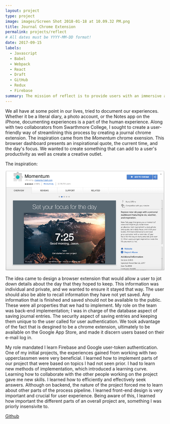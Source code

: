 ```yaml
---
layout: project
type: project
image: images/Screen Shot 2018-01-18 at 10.09.32 PM.png
title: Journal Chrome Extension 
permalink: projects/reflect
# All dates must be YYYY-MM-DD format!
date: 2017-09-15
labels:
  - Javascript
  - Babel
  - Webpack
  - React
  - Draft
  - GitHub
  - Redux
  - Firebase
summary: The mission of reflect is to provide users with an immersive and enriching journaling experience on their browser. 
---
```


We all have at some point in our lives, tried to document our experiences. Whether it be a literal diary, a photo account, or the Notes app on the iPhone, documenting experiences is a part of the human experience. Along with two collaborators from Swarthmore College, I sought to create a user-friendly way of streamlining this process by creating a journal chrome extension. The inspiration came from the *Momentum* chrome exension. This browser dashboard presents an inspirational quote, the current time, and the day's focus. We wanted to create something that can add to a user's productivity as well as create a creative outlet. 

The inspiration: 

<div class="ui medium rounded images">
  <img class="ui image" src="../images/momentum.png">
</div>

The idea came to design a browser extension that would allow a user to jot down details about the day that they hoped to keep. This information was individual and private, and we wanted to ensure it stayed that way. The user should also be able to recall information they have not yet saved. Any information that is finished and saved should not be available to the public. These were all properties that we had to implement. My role on the team was back-end implementation; I was in charge of the database aspect of saving journal entries. The security aspect of saving entries and keeping them unique to the user called for user authentication. We took advantage of the fact that is desgined to be a chrome extension, ultimately to be available on the Google App Store, and made it discern users based on their e-mail log in. 

My role mandated I learn Firebase and Google user-token authentication. One of my initial projects, the experiences gained from working with two upperclassmen were very beneficial. I learned how to implement parts of our project that were based on topics I had not seen prior. I had to learn new methods of implementation, which introduced a learning curve. Learning how to collaborate with the other people working on the project gave me new skills. I learned how to efficiently and effectively seek answers. Although on backend, the nature of the project forced me to learn about other parts of the process pipeline. I learned front-end design is very important and crucial for user experience. Being aware of this, I learned how important the different parts of an overall project are, something I was priorly insensivite to.

<a href="https://github.com/Reflect-Swarthmore/reflect"><i class="large github icon "></i>Github</a>
